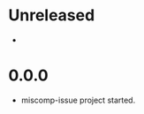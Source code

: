 <!-- this document is parsed by tools, see the comment at the end for details -->

# Unreleased

* 

# 0.0.0

* miscomp-issue project started.

<!--
Parsed by 'tools/cargo-do/pack_deb.rs#fn changelog', expected format:

# 0.1.0

* Change 1.
* Change 2. 

Also note that the "git blame" author and date of the version title line is used as the 
"maintainer" metadata for that section of the Debian package changelog.
-->
